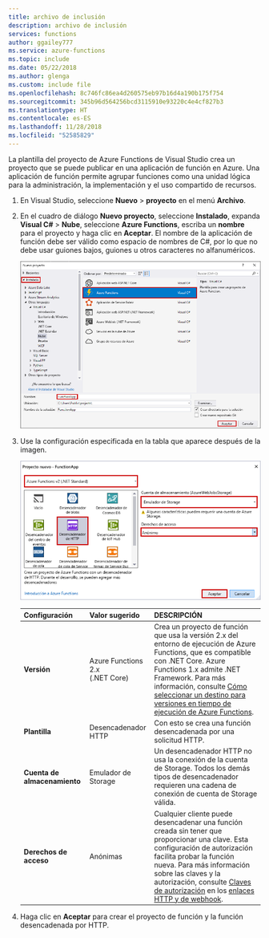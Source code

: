 ```yaml
---
title: archivo de inclusión
description: archivo de inclusión
services: functions
author: ggailey777
ms.service: azure-functions
ms.topic: include
ms.date: 05/22/2018
ms.author: glenga
ms.custom: include file
ms.openlocfilehash: 8c746fc86ea4d260575eb97b16d4a190b175f754
ms.sourcegitcommit: 345b96d564256bcd3115910e93220c4e4cf827b3
ms.translationtype: HT
ms.contentlocale: es-ES
ms.lasthandoff: 11/28/2018
ms.locfileid: "52585829"
---
```

La plantilla del proyecto de Azure Functions de Visual Studio crea un proyecto que se puede publicar en una aplicación de función en Azure. Una aplicación de función permite agrupar funciones como una unidad lógica para la administración, la implementación y el uso compartido de recursos.

1. En Visual Studio, seleccione **Nuevo** > **proyecto** en el menú **Archivo**.

2. En el cuadro de diálogo **Nuevo proyecto**, seleccione **Instalado**, expanda **Visual C#** > **Nube**, seleccione **Azure Functions**, escriba un **nombre** para el proyecto y haga clic en **Aceptar**. El nombre de la aplicación de función debe ser válido como espacio de nombres de C#, por lo que no debe usar guiones bajos, guiones u otros caracteres no alfanuméricos.

    ![Cuadro de diálogo Nuevo proyecto para crear una función en Visual Studio](./media/functions-vstools-create/functions-vs-new-project.png)

3. Use la configuración especificada en la tabla que aparece después de la imagen.

    ![Cuadro de diálogo de función nueva en Visual Studio](./media/functions-vstools-create/functions-vs-new-function.png) 

    | Configuración      | Valor sugerido  | DESCRIPCIÓN                      |
    | ------------ |  ------- |----------------------------------------- |
    | **Versión** | Azure Functions 2.x <br />(.NET Core) | Crea un proyecto de función que usa la versión 2.x del entorno de ejecución de Azure Functions, que es compatible con .NET Core. Azure Functions 1.x admite .NET Framework. Para más información, consulte [Cómo seleccionar un destino para versiones en tiempo de ejecución de Azure Functions](../articles/azure-functions/functions-versions.md).   |
    | **Plantilla** | Desencadenador HTTP | Con esto se crea una función desencadenada por una solicitud HTTP. |
    | **Cuenta de almacenamiento**  | Emulador de Storage | Un desencadenador HTTP no usa la conexión de la cuenta de Storage. Todos los demás tipos de desencadenador requieren una cadena de conexión de cuenta de Storage válida. |
    | **Derechos de acceso** | Anónimas | Cualquier cliente puede desencadenar una función creada sin tener que proporcionar una clave. Esta configuración de autorización facilita probar la función nueva. Para más información sobre las claves y la autorización, consulte [Claves de autorización](../articles/azure-functions/functions-bindings-http-webhook.md#authorization-keys) en los [enlaces HTTP y de webhook](../articles/azure-functions/functions-bindings-http-webhook.md). |
4. Haga clic en **Aceptar** para crear el proyecto de función y la función desencadenada por HTTP.
